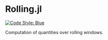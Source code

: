 # Rolling.jl

[![Code Style: Blue](https://img.shields.io/badge/code%20style-blue-4495d1.svg)](https://github.com/invenia/BlueStyle)

Computation of quantities over rolling windows.
